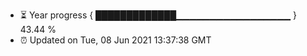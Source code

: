 - ⏳ Year progress { █████████████▁▁▁▁▁▁▁▁▁▁▁▁▁▁▁▁▁ } 43.44 %
- ⏰ Updated on Tue, 08 Jun 2021 13:37:38 GMT

